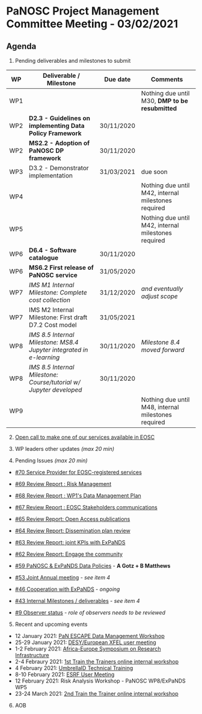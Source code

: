 PaNOSC Project Management Committee Meeting - 03/02/2021 
=========================================================

Agenda
------	

1. Pending deliverables and milestones to submit

| WP | Deliverable / Milestone | Due date | Comments |
| -- | --------- | -------- | -------- |
| WP1 | | | Nothing due until M30, **DMP to be resubmitted** |
| WP2 | **D2.3 - Guidelines on implementing Data Policy Framework** | 30/11/2020 | |
| WP2 | **MS2.2 - Adoption of PaNOSC DP framework** | 30/11/2020 | |
| WP3 | D3.2 - Demonstrator implementation | 31/03/2021 | due soon |
| WP4 | | | Nothing due until M42, internal milestones required |
| WP5 | | | Nothing due until M42, internal milestones required |
| WP6 | **D6.4 - Software catalogue** | 30/11/2020 | |
| WP6 | **MS6.2 First release of PaNOSC service** | 31/05/2020 |  |
| WP7 | *IMS M1 Internal Milestone: Complete cost collection* |31/12/2020| *and eventually adjust scope* |
| WP7 | IMS M2 Internal Milestone: First draft D7.2 Cost model |31/05/2021 |  |
| WP8 | *IMS 8.5 Internal Milestone: MS8.4 Jupyter integrated in e-learning* | 30/11/2020 | *Milestone 8.4 moved forward* |
| WP8 | *IMS 8.5 Internal Milestone: Course/tutorial w/ Jupyter developed* | 30/11/2020 |  |
| WP9 | | | Nothing due until M48, internal milestones required |

2. [Open call to make one of our services available in EOSC](https://www.eosc-pillar.eu/open-call-thematic-service-providers)

3. WP leaders other updates *(max 20 min)*

4. Pending Issues *(max 20 min)*

* [#70 Service Provider for EOSC-registered services](https://github.com/panosc-eu/panosc/issues/70)
* [#69 Review Report : Risk Management](https://github.com/panosc-eu/panosc/issues/69)
* [#68 Review Report : WP1's Data Management Plan](https://github.com/panosc-eu/panosc/issues/68)
* [#67 Review Report : EOSC Stakeholders communications](https://github.com/panosc-eu/panosc/issues/67)
* [#65 Review Report: Open Access publications](https://github.com/panosc-eu/panosc/issues/65)
* [#64 Review Report: Dissemination plan review](https://github.com/panosc-eu/panosc/issues/64)
* [#63 Review Report: joint KPIs with ExPaNDS](https://github.com/panosc-eu/panosc/issues/63)
* [#62 Review Report: Engage the community](https://github.com/panosc-eu/panosc/issues/62)

* [#59 PaNOSC & ExPaNDS Data Policies](https://github.com/panosc-eu/panosc/issues/59) - **A Gotz + B Matthews**
* [#53 Joint Annual meeting](https://github.com/panosc-eu/panosc/issues/53) - *see item 4*
* [#46 Cooperation with ExPaNDS](https://github.com/panosc-eu/panosc/issues/46) - *ongoing*
* [#43 Internal Milestones / deliverables](https://github.com/panosc-eu/panosc/issues/43) - *see item 4*
* [#9 Observer status](https://github.com/panosc-eu/panosc/issues/9) - *role of observers needs to be reviewed*



5. Recent and upcoming events

* 12 January 2021: [PaN ESCAPE Data Management Workshop](https://diamondlight.zoom.us/meeting/register/tJIkfuGtrzwsEtRgUle5IyUe31UxaCt3jo9L)
* 25-29 January 2021: [DESY/European XFEL user meeting](https://indico.desy.de/event/28139/)
* 1-2 February 2021: [Africa-Europe Symposium on Research Infrastructure](https://ri-vis.eu/network/rivis/events/ri-vis-africa-europe-symposium)
* 2-4 Febraury 2021: [1st Train the Trainers online internal workshop](https://www.panosc.eu/events/panosc-expands-internal-workshop-train-the-trainers-1/)
* 4 February 2021: [UmbrellaID Technical Training](https://www.panosc.eu/events/panosc-umbrellaid-technical-training/)
* 8-10 February 2021: [ESRF User Meeting](http://www.esrf.eu/UM2021)
* 12 February 2021: Risk Analysis Workshop - PaNOSC WP8/ExPaNDS WP5
* 23-24 March 2021: [2nd Train the Trainer online internal workshop](https://www.panosc.eu/events/panosc-expands-internal-workshop-train-the-trainers-2/)


6. AOB




